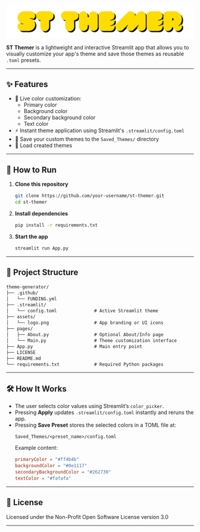 ![Banner](https://raw.githubusercontent.com/Sarvamm/st-themer/refs/heads/main/assets/logo.png)

**ST Themer** is a lightweight and interactive Streamlit app that allows you to visually customize your app's theme and save those themes as reusable `.toml` presets.

---

## ✨ Features

- 🎨 Live color customization:
  - Primary color
  - Background color
  - Secondary background color
  - Text color
- ⚡ Instant theme application using Streamlit's `.streamlit/config.toml`
- 💾 Save your custom themes to the `Saved_Themes/` directory
- 📁 Load created themes

---

## 🚀 How to Run

1. **Clone this repository**
   ```bash
   git clone https://github.com/your-username/st-themer.git
   cd st-themer
   ```

2. **Install dependencies**
   ```bash
   pip install -r requirements.txt
   ```

3. **Start the app**
   ```bash
   streamlit run App.py
   ```

---

## 📂 Project Structure

```
theme-generator/
├── .github/
│   └── FUNDING.yml
├── .streamlit/
│   └── config.toml              # Active Streamlit theme
├── assets/
│   └── logo.png                 # App branding or UI icons
├── pages/
│   ├── About.py                 # Optional About/Info page
│   └── Main.py                  # Theme customization interface
├── App.py                       # Main entry point
├── LICENSE
├── README.md
└── requirements.txt             # Required Python packages
```

---

## 🛠️ How It Works

- The user selects color values using Streamlit’s `color_picker`.
- Pressing **Apply** updates `.streamlit/config.toml` instantly and reruns the app.
- Pressing **Save Preset** stores the selected colors in a TOML file at:
  ```
  Saved_Themes/<preset_name>/config.toml
  ```
  Example content:
  ```toml
  primaryColor = "#ff4b4b"
  backgroundColor = "#0e1117"
  secondaryBackgroundColor = "#262730"
  textColor = "#fafafa"
  ```

---


## 📜 License

Licensed under the Non-Profit Open Software License version 3.0

---

